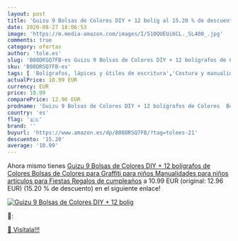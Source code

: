 ```yaml
---
layout: post
title: 'Guizu 9 Bolsas de Colores DIY + 12 bolíg al 15.20 % de descuento'
date: 2020-08-27 18:06:53
image: 'https://m.media-amazon.com/images/I/510QUEUi6CL._SL400_.jpg'
comments: true
category: ofertas
author: 'tole.es'
slug: 'B08DRSQ7FB-es Guizu 9 Bolsas de Colores DIY + 12 bolígrafos de Colores...'
sku: 'B08DRSQ7FB-es'
tags: [ 'Bolígrafos, lápices y útiles de escritura','Costura y manualidades','Dibujo','Hogar y cocina','Lápices','Marcadores','Materiales de dibujo','Oficina y papelería','Portaminas','Rotuladores y subrayadores','Subrayadores','bolígrafos', ]
actualPrice: 10.99 EUR
currency: EUR
price: 10.99
comparePrice: 12.96 EUR
prodname: 'Guizu 9 Bolsas de Colores DIY + 12 bolígrafos de Colores  Bolsas de Colores para Graffiti para niños  Manualidades para niños  artículos para Fiestas  Regalos de cumpleaños'
country: 'es'
flag: '🇪🇸'
brand: ''
buyurl: 'https://www.amazon.es/dp/B08DRSQ7FB/?tag=tolees-21'
descuento: '15.20'
average: '10.99'
---
```


Ahora mismo tienes [Guizu 9 Bolsas de Colores DIY + 12 bolígrafos de Colores  Bolsas de Colores para Graffiti para niños  Manualidades para niños  artículos para Fiestas  Regalos de cumpleaños](https://www.amazon.es/dp/B08DRSQ7FB/?tag=tolees-21) a 10.99 EUR (original: 12.96 EUR) (15.20 %  de descuento) en el siguiente enlace!

[![Guizu 9 Bolsas de Colores DIY + 12 bolíg](https://m.media-amazon.com/images/I/510QUEUi6CL._SL400_.jpg)](https://www.amazon.es/dp/B08DRSQ7FB/?tag=tolees-21)

🔎:


[🛒 Visítala!!!](https://www.amazon.es/dp/B08DRSQ7FB/?tag=tolees-21)
